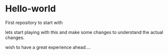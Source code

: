 # Hello-world
First repository to start with

lets start playing with this and make some changes to understand the actual changes.

wish to have a great experience ahead....
